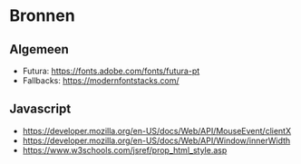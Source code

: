 # Bronnen
## Algemeen
- Futura: https://fonts.adobe.com/fonts/futura-pt 
- Fallbacks: https://modernfontstacks.com/

## Javascript
- https://developer.mozilla.org/en-US/docs/Web/API/MouseEvent/clientX
- https://developer.mozilla.org/en-US/docs/Web/API/Window/innerWidth 
- https://www.w3schools.com/jsref/prop_html_style.asp 